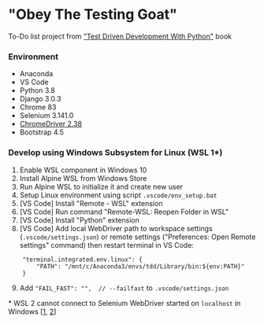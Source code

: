 # "Obey The Testing Goat"
To-Do list project from ["Test Driven Development With Python"](https://www.obeythetestinggoat.com) book

### Environment ###
* Anaconda
* VS Code
* Python 3.8
* Django 3.0.3
* Chrome 83
* Selenium 3.141.0
* [ChromeDriver 2.38](https://chromedriver.storage.googleapis.com/index.html?path=2.38/)
* Bootstrap 4.5

### Develop using Windows Subsystem for Linux (WSL 1*) ###
1) Enable WSL component in Windows 10
2) Install Alpine WSL from Windows Store
3) Run Alpine WSL to initialize it and create new user
4) Setup Linux environment using script `.vscode/env_setup.bat`
5) [VS Code] Install "Remote - WSL" extension
6) [VS Code] Run command "Remote-WSL: Reopen Folder in WSL"
7) [VS Code] Install "Python" extension
8) [VS Code] Add local WebDriver path to workspace settings (`.vscode/settings.json`) or remote settings ("Preferences: Open Remote settings" command) then restart terminal in VS Code:
```
    "terminal.integrated.env.linux": {
        "PATH": "/mnt/c/Anaconda3/envs/tdd/Library/bin:${env:PATH}"
    }
```
9) Add `"FAIL_FAST": "",  // --failfast` to `.vscode/settings.json`

\* WSL 2 cannot connect to Selenium WebDriver started on `localhost` in Windows
\[[1](https://docs.microsoft.com/ru-ru/windows/wsl/compare-versions#accessing-windows-networking-apps-from-linux-host-ip),
[2](https://github.com/microsoft/WSL/issues/4932#issuecomment-591733193)\]
